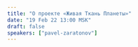 ```yaml
---
title: "О проекте «Живая Ткань Планеты»"
date: "19 Feb 22 13:00 MSK"
draft: false
speakers: ["pavel-zaratonov"]
---
```

